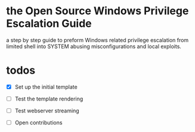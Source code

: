 # the Open Source Windows Privilege Escalation Guide
a step by step guide to preform Windows related privilege escalation from limited shell into SYSTEM abusing misconfigurations and local exploits.

# todos
- [x] Set up the initial  template
- [ ] Test the template rendering
- [ ] Test webserver streaming
- [ ] Open contributions

